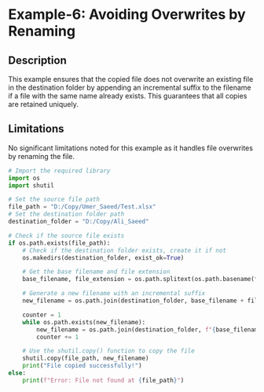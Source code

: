 # Example-6: Avoiding Overwrites by Renaming

## Description

This example ensures that the copied file does not overwrite an existing file in the destination folder by appending an incremental suffix to the filename if a file with the same name already exists. This guarantees that all copies are retained uniquely.

## Limitations

No significant limitations noted for this example as it handles file overwrites by renaming the file.


```python
# Import the required library
import os
import shutil

# Set the source file path
file_path = "D:/Copy/Umer_Saeed/Test.xlsx"
# Set the destination folder path
destination_folder = "D:/Copy/Ali_Saeed"

# Check if the source file exists
if os.path.exists(file_path):
    # Check if the destination folder exists, create it if not
    os.makedirs(destination_folder, exist_ok=True)

    # Get the base filename and file extension
    base_filename, file_extension = os.path.splitext(os.path.basename(file_path))

    # Generate a new filename with an incremental suffix
    new_filename = os.path.join(destination_folder, base_filename + file_extension)

    counter = 1
    while os.path.exists(new_filename):
        new_filename = os.path.join(destination_folder, f"{base_filename}_{counter}{file_extension}")
        counter += 1

    # Use the shutil.copy() function to copy the file
    shutil.copy(file_path, new_filename)
    print("File copied successfully!")
else:
    print(f"Error: File not found at {file_path}")
```


```python

```
